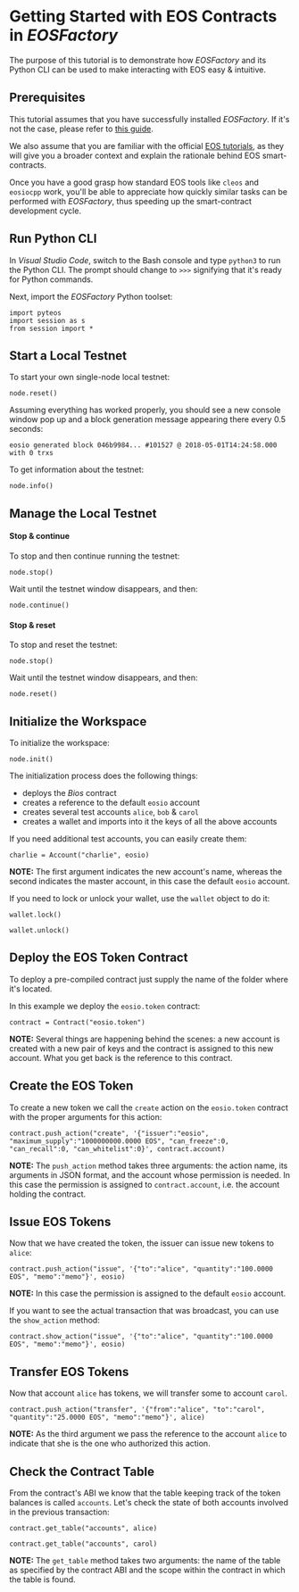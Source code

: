 # Getting Started with EOS Contracts in *EOSFactory* 

The purpose of this tutorial is to demonstrate how *EOSFactory* and its Python CLI can be used to make interacting with EOS easy & intuitive.

## Prerequisites

This tutorial assumes that you have successfully installed *EOSFactory*. If it's not the case, please refer to [this guide](InstallingEOSFactory.md).

We also assume that you are familiar with the official [EOS tutorials](https://github.com/EOSIO/eos/wiki/Tutorial-Getting-Started-With-Contracts), as they will give you a broader context and explain the rationale behind EOS smart-contracts.

Once you have a good grasp how standard EOS tools like `cleos` and `eosiocpp` work, you'll be able to appreciate how quickly similar tasks can be performed with *EOSFactory*, thus speeding up the smart-contract development cycle.

## Run Python CLI

In *Visual Studio Code*, switch to the Bash console and type `python3` to run the Python CLI. The prompt should change to `>>>` signifying that it's ready for Python commands.

Next, import the *EOSFactory* Python toolset:

```
import pyteos
import session as s
from session import *
```

## Start a Local Testnet

To start your own single-node local testnet:

```
node.reset()
```

Assuming everything has worked properly, you should see a new console window pop up and a block generation message appearing there every 0.5 seconds:

```
eosio generated block 046b9984... #101527 @ 2018-05-01T14:24:58.000 with 0 trxs
```

To get information about the testnet:

```
node.info()
```

## Manage the Local Testnet

#### Stop & continue

To stop and then continue running the testnet:

```
node.stop()
```

Wait until the testnet window disappears, and then:

```
node.continue()
```

#### Stop & reset

To stop and reset the testnet:

```
node.stop()
```

Wait until the testnet window disappears, and then:

```
node.reset()
```

## Initialize the Workspace

To initialize the workspace:

```
node.init()
```

The initialization process does the following things:

* deploys the *Bios* contract
* creates a reference to the default `eosio` account
* creates several test accounts `alice`, `bob` & `carol`
* creates a wallet and imports into it the keys of all the above accounts

If you need additional test accounts, you can easily create them:

```
charlie = Account("charlie", eosio)
```

**NOTE:** The first argument indicates the new account's name, whereas the second indicates the master account, in this case the default `eosio` account.

If you need to lock or unlock your wallet, use the `wallet` object to do it:

```
wallet.lock()
```

```
wallet.unlock()
```

## Deploy the EOS Token Contract

To deploy a pre-compiled contract just supply the name of the folder where it's located.

In this example we deploy the `eosio.token` contract:

```
contract = Contract("eosio.token")
```

**NOTE:** Several things are happening behind the scenes: a new account is created with a new pair of keys and the contract is assigned to this new account. What you get back is the reference to this contract.

## Create the EOS Token

To create a new token we call the `create` action on the `eosio.token` contract with the proper arguments for this action:

```
contract.push_action("create", '{"issuer":"eosio", "maximum_supply":"1000000000.0000 EOS", "can_freeze":0, "can_recall":0, "can_whitelist":0}', contract.account)
```

**NOTE:** The `push_action` method takes three arguments: the action name, its arguments in JSON format, and the account whose permission is needed. In this case the permission is assigned to `contract.account`, i.e. the account holding the contract.

## Issue EOS Tokens

Now that we have created the token, the issuer can issue new tokens to `alice`:

```
contract.push_action("issue", '{"to":"alice", "quantity":"100.0000 EOS", "memo":"memo"}', eosio)
```

**NOTE:** In this case the permission is assigned to the default `eosio` account.

If you want to see the actual transaction that was broadcast, you can use the `show_action` method:

```
contract.show_action("issue", '{"to":"alice", "quantity":"100.0000 EOS", "memo":"memo"}', eosio)
```

## Transfer EOS Tokens

Now that account `alice` has tokens, we will transfer some to account `carol`.  

```
contract.push_action("transfer", '{"from":"alice", "to":"carol", "quantity":"25.0000 EOS", "memo":"memo"}', alice)
```

**NOTE:** As the third argument we pass the reference to the account `alice` to indicate that she is the one who authorized this action.

## Check the Contract Table

From the contract's ABI we know that the table keeping track of the token balances is called `accounts`. Let's check the state of both accounts involved in the previous transaction:

```
contract.get_table("accounts", alice)
```

```
contract.get_table("accounts", carol)
```

**NOTE:** The `get_table` method takes two arguments: the name of the table as specified by the contract ABI and the scope within the contract in which the table is found.
